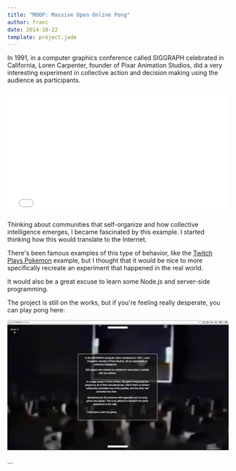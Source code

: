 ```yaml
---
title: "MOOP: Massive Open Online Pong"
author: franc
date: 2014-10-22
template: project.jade
---
```


In 1991, in a computer graphics conference called SIGGRAPH celebrated in California, Loren Carpenter, founder of Pixar Animation Studios, did a very interesting experiment in collective action and decision making using the audience as participants. 

<div style="width: 500px; margin: 0 auto"><iframe src="//player.vimeo.com/video/78043173" width="100%" height="281" frameborder="0" webkitallowfullscreen mozallowfullscreen allowfullscreen></iframe></div>

Thinking about communities that self-organize and how collective intelligence emerges, I became fascinated by this example. I started thinking how this would translate to the Internet.

There's been famous examples of this type of behavior, like the [Twitch Plays Pokemon](http://www.twitch.tv/twitchplayspokemon) example, but I thought that it would be nice to more specifically recreate an experiment that happened in the real world.

It would also be a great excuse to learn some Node.js and server-side programming.

The project is still on the works, but if you're feeling really desperate, you can play pong here:

![Pong starting screen](starting.png)

...